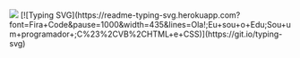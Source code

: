 <img src= "https://capsule-render.vercel.app/api?type=waving&height=200&color=gradient"/>
[![Typing SVG](https://readme-typing-svg.herokuapp.com?font=Fira+Code&pause=1000&width=435&lines=Ola!;Eu+sou+o+Edu;Sou+um+programador+;C%23%2CVB%2CHTML+e+CSS)](https://git.io/typing-svg)
